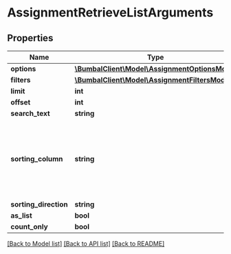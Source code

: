 # AssignmentRetrieveListArguments

## Properties
Name | Type | Description | Notes
------------ | ------------- | ------------- | -------------
**options** | [**\BumbalClient\Model\AssignmentOptionsModel**](AssignmentOptionsModel.md) |  | [optional] 
**filters** | [**\BumbalClient\Model\AssignmentFiltersModel**](AssignmentFiltersModel.md) |  | [optional] 
**limit** | **int** |  | [optional] 
**offset** | **int** |  | [optional] 
**search_text** | **string** |  | [optional] 
**sorting_column** | **string** | Sorting Column. Option include_party_name has to be set for party_name as the sorting column. Option include_booking_account has to be set for account_name as the sorting column. | [optional] 
**sorting_direction** | **string** | Sorting Direction | [optional] 
**as_list** | **bool** |  | [optional] 
**count_only** | **bool** |  | [optional] 

[[Back to Model list]](../README.md#documentation-for-models) [[Back to API list]](../README.md#documentation-for-api-endpoints) [[Back to README]](../README.md)


